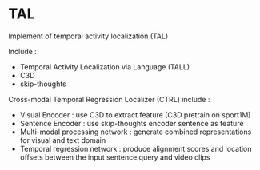 # TAL

Implement of temporal activity localization (TAL)

Include :
- Temporal Activity Localization via Language (TALL)
- C3D
- skip-thoughts


Cross-modal Temporal Regression Localizer (CTRL) include : 

- Visual Encoder :
use C3D to extract feature (C3D pretrain on sport1M)
- Sentence Encoder :
use skip-thoughts encoder sentence as feature
- Multi-modal processing network :
generate combined representations for visual and text domain
- Temporal regression network :
produce alignment scores and location offsets between the input sentence query and
video clips
